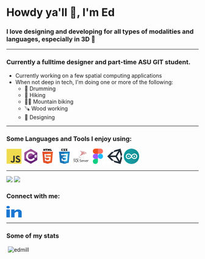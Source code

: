 <h1 align="left">Howdy ya'll 👋, I'm Ed</h1>
<h3 align="left">I love designing and developing for all types of modalities and languages, especially in 3D 🧊</h3>
<hr>
<section>
  <h3 align="left">Currently a fulltime designer and part-time ASU GIT student.</h3>
  <ul>
    <li>Currently working on a few spatial computing applications</li>
    <li>When not deep in tech, I'm doing one or more of the following:
      <ul>
        <li>🥁 Drumming</li>
        <li>🥾 Hiking</li>
        <li>🚵🏻 Mountain biking</li>
        <li>🪚 Wood working</li>
        <li>🤖 Designing</li>
      </ul>
    </li>
  </ul>
</section>
<hr>
<section>
  <h3 align="left">Some Languages and Tools I enjoy using:</h3>
  <p align="left">
  <img src="https://raw.githubusercontent.com/teamedwardforever/Readme-Generator/71f25dd8b98329b168142a6b782a107b75eab178/svg/Skills/Languages/javascript-original.svg" alt="Javascript" width="40" height="40"/>
  <img src="https://raw.githubusercontent.com/teamedwardforever/Readme-Generator/71f25dd8b98329b168142a6b782a107b75eab178/svg/Skills/Languages/csharp-original.svg" alt="Csharp" width="40" height="40"/>
  <img src="https://raw.githubusercontent.com/teamedwardforever/Readme-Generator/71f25dd8b98329b168142a6b782a107b75eab178/svg/Skills/Frontend/html5-original-wordmark.svg" alt="HTML" width="40" height="40"/>
  <img src="https://raw.githubusercontent.com/teamedwardforever/Readme-Generator/71f25dd8b98329b168142a6b782a107b75eab178/svg/Skills/Frontend/css3-original-wordmark.svg" alt="Css" width="40" height="40"/>
  <img src="https://raw.githubusercontent.com/teamedwardforever/Readme-Generator/71f25dd8b98329b168142a6b782a107b75eab178/svg/Skills/Database/microsoft-sql-server-logo.svg" alt="Microsoft Sql Server" width="40" height="40"/>
  <img src="https://raw.githubusercontent.com/teamedwardforever/Readme-Generator/71f25dd8b98329b168142a6b782a107b75eab178/svg/Skills/Software/figma-icon.svg" alt="Figma" width="40" height="40"/>
  <img src="https://raw.githubusercontent.com/teamedwardforever/Readme-Generator/71f25dd8b98329b168142a6b782a107b75eab178/svg/Skills/Engines/unity3d-icon.svg" alt="Unity" width="40" height="40"/>
  <img src="https://raw.githubusercontent.com/teamedwardforever/Readme-Generator/71f25dd8b98329b168142a6b782a107b75eab178/svg/Skills/Other/arduino-1.svg" alt="Arduino" width="40" height="40"/>
  </p>
</section>
<hr>
<section>
  <div> <a href="https://www.linkedin.com/in/edmill" target="_blank"><img src="https://img.shields.io/badge/LinkedIn-0077B5?style=for-the-badge&logo=linkedin&logoColor=white" target="_blank"></a>
<a href="https://github.com/edmill" target="_blank"><img src="https://img.shields.io/badge/GitHub-100000?style=for-the-badge&logo=github&logoColor=white" target="_blank"></a>
</div><h3 align="left">Connect with me:</h3>
<p align="left">
<a href="https://linkedin.com/in/edmill" target="blank"><img align="center" src="https://raw.githubusercontent.com/teamedwardforever/Readme-Generator/71f25dd8b98329b168142a6b782a107b75eab178/svg/Social/linked-in-alt.svg" alt="edmill" height="30" width="40" /></a></p>
</section>
<hr>
<footer>
<h3 align="left">Some of my stats</h3>
<p>&nbsp;<img align="center" height="180em" src="https://github-readme-stats.vercel.app/api?username=edmill&show_icons=true&locale=en&theme=" alt="edmill" /></p>
</footer>
